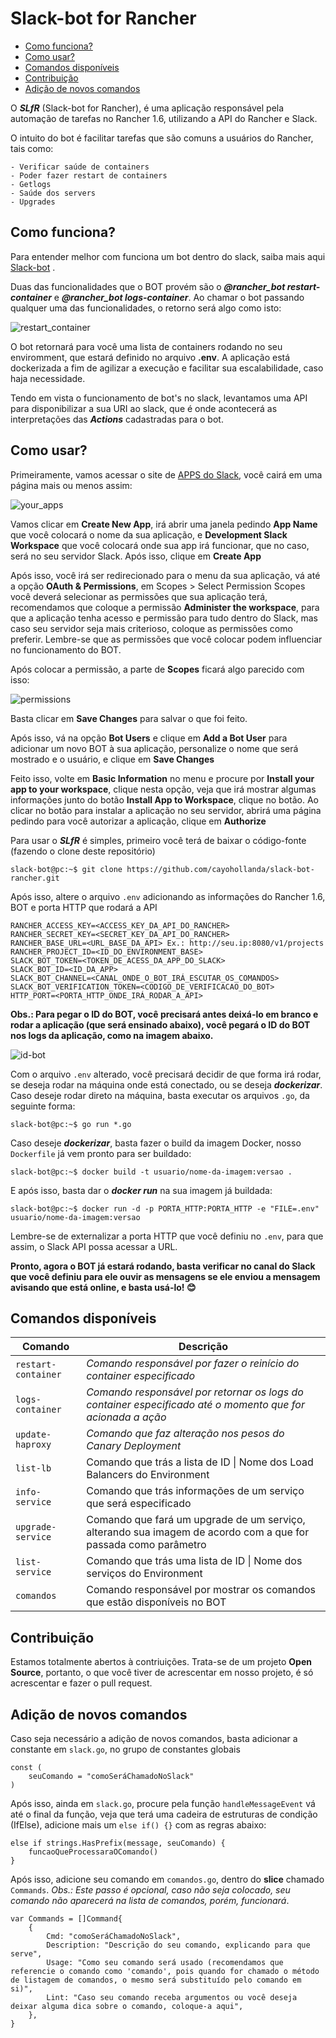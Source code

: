 # Slack-bot for Rancher

- [Como funciona?](#como-funciona)
- [Como usar?](#como-usar)
- [Comandos disponíveis](#comandos-disponíveis)
- [Contribuição](#contribuição)
- [Adição de novos comandos](#adição-de-novos-comandos)

O ***SLfR*** (Slack-bot for Rancher), é uma aplicação responsável pela automação de tarefas no Rancher 1.6, utilizando a API do Rancher e Slack.

O intuito do bot é facilitar tarefas que são comuns a usuários do Rancher, tais como: 

    - Verificar saúde de containers
    - Poder fazer restart de containers
    - Getlogs 
    - Saúde dos servers
    - Upgrades

## Como funciona?

Para entender melhor com funciona um bot dentro do slack, saiba mais aqui [Slack-bot](https://api.slack.com/bot-users) .

Duas das funcionalidades que o BOT provém são o ***@rancher_bot restart-container*** e ***@rancher_bot logs-container***. Ao chamar o bot passando qualquer uma das funcionalidades, o retorno será algo como isto: 

![restart_container](images/restart-container.png)

O bot retornará para você uma lista de containers rodando no seu enviromment, que estará definido no arquivo **.env**. 
A aplicação está dockerizada a fim de agilizar a execução e facilitar sua escalabilidade, caso haja necessidade.

Tendo em vista o funcionamento de bot's no slack, levantamos uma API para disponibilizar a sua URI ao slack, que é onde acontecerá as interpretações das ***Actions*** cadastradas para o bot.

## Como usar?

Primeiramente, vamos acessar o site de <a href="https://api.slack.com/apps" target="_blank">APPS do Slack</a>, você cairá em uma página mais ou menos assim:

![your_apps](images/your-apps.PNG)

Vamos clicar em **Create New App**, irá abrir uma janela pedindo **App Name** que você colocará o nome da sua aplicação, e **Development Slack Workspace** que você colocará onde sua app irá funcionar, que no caso, será no seu servidor Slack. Após isso, clique em **Create App**

Após isso, você irá ser redirecionado para o menu da sua aplicação, vá até a opção **OAuth & Permissions**, em Scopes > Select Permission Scopes você deverá selecionar as permissões que sua aplicação terá, recomendamos que coloque a permissão **Administer the workspace**, para que a aplicação tenha acesso e permissão para tudo dentro do Slack, mas caso seu servidor seja mais criterioso, coloque as permissões como preferir. Lembre-se que as permissões que você colocar podem influenciar no funcionamento do BOT.

Após colocar a permissão, a parte de **Scopes** ficará algo parecido com isso:

![permissions](images/permissions.PNG)

Basta clicar em **Save Changes** para salvar o que foi feito.

Após isso, vá na opção **Bot Users** e clique em **Add a Bot User** para adicionar um novo BOT à sua aplicação, personalize o nome que será mostrado e o usuário, e clique em **Save Changes**

Feito isso, volte em **Basic Information** no menu e procure por **Install your app to your workspace**, clique nesta opção, veja que irá mostrar algumas informações junto do botão **Install App to Workspace**, clique no botão. Ao clicar no botão para instalar a aplicação no seu servidor, abrirá uma página pedindo para você autorizar a aplicação, clique em **Authorize**

Para usar o ***SLfR*** é simples, primeiro você terá de baixar o código-fonte (fazendo o clone deste repositório)
```console
slack-bot@pc:~$ git clone https://github.com/cayohollanda/slack-bot-rancher.git
```
Após isso, altere o arquivo ```.env``` adicionando as informações do Rancher 1.6, BOT e porta HTTP que rodará a API
```properties
RANCHER_ACCESS_KEY=<ACCESS_KEY_DA_API_DO_RANCHER>
RANCHER_SECRET_KEY=<SECRET_KEY_DA_API_DO_RANCHER>
RANCHER_BASE_URL=<URL_BASE_DA_API> Ex.: http://seu.ip:8080/v1/projects
RANCHER_PROJECT_ID=<ID_DO_ENVIRONMENT_BASE>
SLACK_BOT_TOKEN=<TOKEN_DE_ACESS_DA_APP_DO_SLACK>
SLACK_BOT_ID=<ID_DA_APP>
SLACK_BOT_CHANNEL=<CANAL_ONDE_O_BOT_IRÁ_ESCUTAR_OS_COMANDOS>
SLACK_BOT_VERIFICATION_TOKEN=<CODIGO_DE_VERIFICACAO_DO_BOT>
HTTP_PORT=<PORTA_HTTP_ONDE_IRÁ_RODAR_A_API>
```

**Obs.: Para pegar o ID do BOT, você precisará antes deixá-lo em branco e rodar a aplicação (que será ensinado abaixo), você pegará o ID do BOT nos logs da aplicação, como na imagem abaixo.**

![id-bot](images/id-bot.PNG)

Com o arquivo ```.env``` alterado, você precisará decidir de que forma irá rodar, se deseja rodar na máquina onde está conectado, ou se deseja ***dockerizar***. Caso deseje rodar direto na máquina, basta executar os arquivos ```.go```, da seguinte forma:
```console
slack-bot@pc:~$ go run *.go
```
Caso deseje ***dockerizar***, basta fazer o build da imagem Docker, nosso ```Dockerfile``` já vem pronto para ser buildado:
```console
slack-bot@pc:~$ docker build -t usuario/nome-da-imagem:versao .
```
E após isso, basta dar o ***docker run*** na sua imagem já buildada:
```console
slack-bot@pc:~$ docker run -d -p PORTA_HTTP:PORTA_HTTP -e "FILE=.env" usuario/nome-da-imagem:versao
```
Lembre-se de externalizar a porta HTTP que você definiu no ```.env```, para que assim, o Slack API possa acessar a URL.

**Pronto, agora o BOT já estará rodando, basta verificar no canal do Slack que você definiu para ele ouvir as mensagens se ele enviou a mensagem avisando que está online, e basta usá-lo! :blush:**

## Comandos disponíveis

| Comando | Descrição |
| ------- | --------- |
| `restart-container` | *Comando responsável por fazer o reinício do container especificado* |
| `logs-container` | *Comando responsável por retornar os logs do container especificado até o momento que for acionada a ação* |
| `update-haproxy` | *Comando que faz alteração nos pesos do Canary Deployment* |
| `list-lb` | Comando que trás a lista de ID \| Nome dos Load Balancers do Environment |
| `info-service` | Comando que trás informações de um serviço que será especificado |
| `upgrade-service` | Comando que fará um upgrade de um serviço, alterando sua imagem de acordo com a que for passada como parâmetro |
| `list-service` | Comando que trás uma lista de ID \| Nome dos serviços do Environment |
| `comandos` | Comando responsável por mostrar os comandos que estão disponíveis no BOT |

## Contribuição
Estamos totalmente abertos à contriuições. Trata-se de um projeto **Open Source**, portanto, o que você tiver de acrescentar em nosso projeto, é só acrescentar e fazer o pull request.

## Adição de novos comandos
Caso seja necessário a adição de novos comandos, basta adicionar a constante em `slack.go`, no grupo de constantes globais
```golang
const (
    seuComando = "comoSeráChamadoNoSlack"
)
```
Após isso, ainda em `slack.go`, procure pela função `handleMessageEvent` vá até o final da função, veja que terá uma cadeira de estruturas de condição (IfElse), adicione mais um `else if() {}` com as regras abaixo:
```golang
else if strings.HasPrefix(message, seuComando) {
    funcaoQueProcessaraOComando()
}
```

Após isso, adicione seu comando em `comandos.go`, dentro do **slice** chamado `Commands`. *Obs.: Este passo é opcional, caso não seja colocado, seu comando não aparecerá na lista de comandos, porém, funcionará*.
```golang
var Commands = []Command{
    {
        Cmd: "comoSeráChamadoNoSlack",
        Description: "Descrição do seu comando, explicando para que serve",
        Usage: "Como seu comando será usado (recomendamos que referencie o comando como 'comando', pois quando for chamado o método de listagem de comandos, o mesmo será substituído pelo comando em si)",
        Lint: "Caso seu comando receba argumentos ou você deseja deixar alguma dica sobre o comando, coloque-a aqui",
    },
}
```
